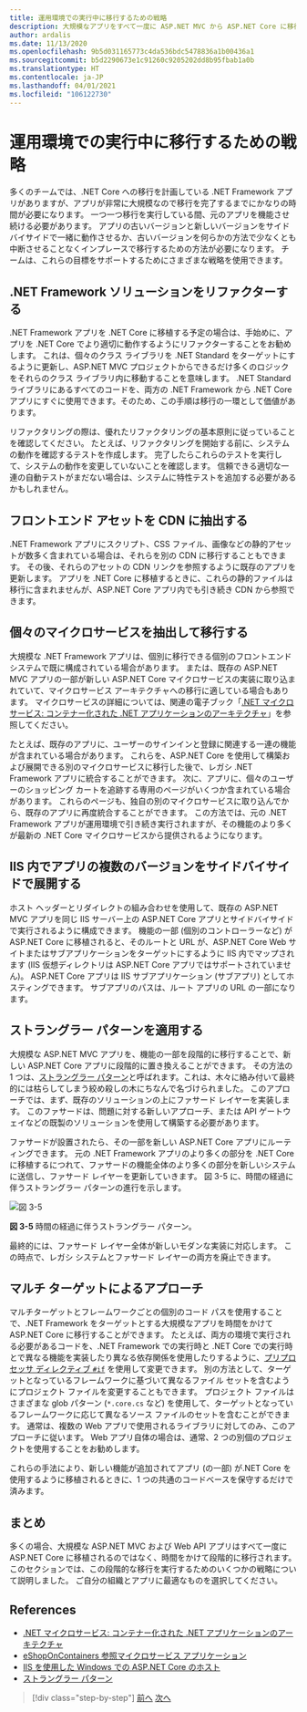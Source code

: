 ```yaml
---
title: 運用環境での実行中に移行するための戦略
description: 大規模なアプリをすべて一度に ASP.NET MVC から ASP.NET Core に移行することが不可能な場合もあるでしょう。 アプリを既存のユーザーのために運用環境で実行し続けながら ASP.NET Core に移行するためのいくつかの戦略について説明します。
author: ardalis
ms.date: 11/13/2020
ms.openlocfilehash: 9b5d031165773c4da536bdc5478836a1b00436a1
ms.sourcegitcommit: b5d2290673e1c91260c9205202dd8b95fbab1a0b
ms.translationtype: HT
ms.contentlocale: ja-JP
ms.lasthandoff: 04/01/2021
ms.locfileid: "106122730"
---
```

# <a name="strategies-for-migrating-while-running-in-production"></a>運用環境での実行中に移行するための戦略

多くのチームでは、.NET Core への移行を計画している .NET Framework アプリがありますが、アプリが非常に大規模なので移行を完了するまでにかなりの時間が必要になります。 一つ一つ移行を実行している間、元のアプリを機能させ続ける必要があります。 アプリの古いバージョンと新しいバージョンをサイドバイサイドで一緒に動作させるか、古いバージョンを何らかの方法で少なくとも中断させることなくインプレースで移行するための方法が必要になります。 チームは、これらの目標をサポートするためにさまざまな戦略を使用できます。

## <a name="refactor-the-net-framework-solution"></a>.NET Framework ソリューションをリファクターする

.NET Framework アプリを .NET Core に移植する予定の場合は、手始めに、アプリを .NET Core でより適切に動作するようにリファクターすることをお勧めします。 これは、個々のクラス ライブラリを .NET Standard をターゲットにするように更新し、ASP.NET MVC プロジェクトからできるだけ多くのロジックをそれらのクラス ライブラリ内に移動することを意味します。 .NET Standard ライブラリにあるすべてのコードを、両方の .NET Framework から .NET Core アプリにすぐに使用できます。そのため、この手順は移行の一環として価値があります。

リファクタリングの際は、優れたリファクタリングの基本原則に従っていることを確認してください。 たとえば、リファクタリングを開始する前に、システムの動作を確認するテストを作成します。 完了したらこれらのテストを実行して、システムの動作を変更していないことを確認します。 信頼できる適切な一連の自動テストがまだない場合は、システムに特性テストを追加する必要があるかもしれません。

## <a name="extract-front-end-assets-to-a-cdn"></a>フロントエンド アセットを CDN に抽出する

.NET Framework アプリにスクリプト、CSS ファイル、画像などの静的アセットが数多く含まれている場合は、それらを別の CDN に移行することもできます。 その後、それらのアセットの CDN リンクを参照するように既存のアプリを更新します。 アプリを .NET Core に移植するときに、これらの静的ファイルは移行に含まれませんが、ASP.NET Core アプリ内でも引き続き CDN から参照できます。

## <a name="extract-and-migrate-individual-microservices"></a>個々のマイクロサービスを抽出して移行する

大規模な .NET Framework アプリは、個別に移行できる個別のフロントエンド システムで既に構成されている場合があります。 または、既存の ASP.NET MVC アプリの一部が新しい ASP.NET Core マイクロサービスの実装に取り込まれていて、マイクロサービス アーキテクチャへの移行に適している場合もあります。 マイクロサービスの詳細については、関連の電子ブック「[.NET マイクロサービス: コンテナー化された .NET アプリケーションのアーキテクチャ](https://aka.ms/microservicesebook)」を参照してください。

たとえば、既存のアプリに、ユーザーのサインインと登録に関連する一連の機能が含まれている場合があります。 これらを、ASP.NET Core を使用して構築および展開できる別のマイクロサービスに移行した後で、レガシ .NET Framework アプリに統合することができます。 次に、アプリに、個々のユーザーのショッピング カートを追跡する専用のページがいくつか含まれている場合があります。 これらのページも、独自の別のマイクロサービスに取り込んでから、既存のアプリに再度統合することができます。 この方法では、元の .NET Framework アプリが運用環境で引き続き実行されますが、その機能のより多くが最新の .NET Core マイクロサービスから提供されるようになります。

## <a name="deploy-multiple-versions-of-the-app-side-by-side-in-iis"></a>IIS 内でアプリの複数のバージョンをサイドバイサイドで展開する

ホスト ヘッダーとリダイレクトの組み合わせを使用して、既存の ASP.NET MVC アプリを同じ IIS サーバー上の ASP.NET Core アプリとサイドバイサイドで実行されるように構成できます。 機能の一部 (個別のコントローラーなど) が ASP.NET Core に移植されると、そのルートと URL が、ASP.NET Core Web サイトまたはサブアプリケーションをターゲットにするように IIS 内でマップされます (IIS 仮想ディレクトリは ASP.NET Core アプリではサポートされていません)。 ASP.NET Core アプリは IIS サブアプリケーション (サブアプリ) としてホスティングできます。 サブアプリのパスは、ルート アプリの URL の一部になります。

## <a name="apply-the-strangler-pattern"></a>ストラングラー パターンを適用する

大規模な ASP.NET MVC アプリを、機能の一部を段階的に移行することで、新しい ASP.NET Core アプリに段階的に置き換えることができます。 その方法の 1 つは、[ストラングラー パターン](/azure/architecture/patterns/strangler)と呼ばれます。これは、木々に絡み付いて最終的には枯らしてしまう絞め殺しの木にちなんで名づけられました。 このアプローチでは、まず、既存のソリューションの上にファサード レイヤーを実装します。 このファサードは、問題に対する新しいアプローチ、または API ゲートウェイなどの既製のソリューションを使用して構築する必要があります。

ファサードが設置されたら、その一部を新しい ASP.NET Core アプリにルーティングできます。 元の .NET Framework アプリのより多くの部分を .NET Core に移植するにつれて、ファサードの機能全体のより多くの部分を新しいシステムに送信し、ファサード レイヤーを更新していきます。 図 3-5 に、時間の経過に伴うストラングラー パターンの進行を示します。

![図 3-5](media/Figure3-5.png)

**図 3-5** 時間の経過に伴うストラングラー パターン。

最終的には、ファサード レイヤー全体が新しいモダンな実装に対応します。 この時点で、レガシ システムとファサード レイヤーの両方を廃止できます。

## <a name="multi-targeting-approaches"></a>マルチ ターゲットによるアプローチ

マルチターゲットとフレームワークごとの個別のコード パスを使用することで、.NET Framework をターゲットとする大規模なアプリを時間をかけて ASP.NET Core に移行することができます。 たとえば、両方の環境で実行される必要があるコードを、.NET Framework での実行時と .NET Core での実行時とで異なる機能を実装したり異なる依存関係を使用したりするように、[プリプロセッサ ディレクティブ `#if`](../../csharp/language-reference/preprocessor-directives.md#conditional-compilation) を使用して変更できます。 別の方法として、ターゲットとなっているフレームワークに基づいて異なるファイル セットを含むようにプロジェクト ファイルを変更することもできます。 プロジェクト ファイルはさまざまな glob パターン (`*.core.cs` など) を使用して、ターゲットとなっているフレームワークに応じて異なるソース ファイルのセットを含むことができます。 通常は、複数の Web アプリで使用されるライブラリに対してのみ、このアプローチに従います。 Web アプリ自体の場合は、通常、2 つの別個のプロジェクトを使用することをお勧めします。

これらの手法により、新しい機能が追加されてアプリ (の一部) が.NET Core を使用するように移植されるときに、1 つの共通のコードベースを保守するだけで済みます。

## <a name="summary"></a>まとめ

多くの場合、大規模な ASP.NET MVC および Web API アプリはすべて一度に ASP.NET Core に移植されるのではなく、時間をかけて段階的に移行されます。 このセクションでは、この段階的な移行を実行するためのいくつかの戦略について説明しました。 ご自分の組織とアプリに最適なものを選択してください。

## <a name="references"></a>References

- [.NET マイクロサービス: コンテナー化された .NET アプリケーションのアーキテクチャ](https://aka.ms/microservicesebook)
- [eShopOnContainers 参照マイクロサービス アプリケーション](https://github.com/dotnet-architecture/eShopOnContainers)
- [IIS を使用した Windows での ASP.NET Core のホスト](/aspnet/core/host-and-deploy/iis/)
- [ストラングラー パターン](/azure/architecture/patterns/strangler)

>[!div class="step-by-step"]
>[前へ](understand-update-dependencies.md)
>[次へ](example-migration-eshop.md)

